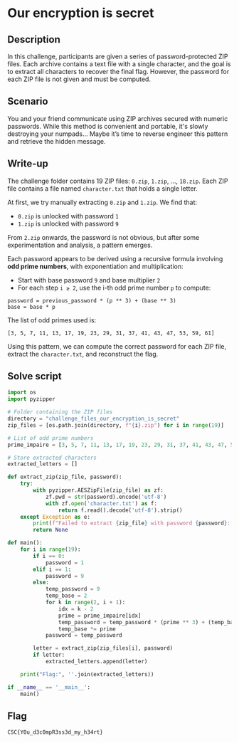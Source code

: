 # Our encryption is secret


## Description  
In this challenge, participants are given a series of password-protected ZIP files. Each archive contains a text file with a single character, and the goal is to extract all characters to recover the final flag. However, the password for each ZIP file is not given and must be computed.

## Scenario  
You and your friend communicate using ZIP archives secured with numeric passwords. While this method is convenient and portable, it's slowly destroying your numpads… Maybe it’s time to reverse engineer this pattern and retrieve the hidden message.

## Write-up  
The challenge folder contains 19 ZIP files: `0.zip`, `1.zip`, ..., `18.zip`. Each ZIP file contains a file named `character.txt` that holds a single letter.

At first, we try manually extracting `0.zip` and `1.zip`. We find that:
- `0.zip` is unlocked with password `1`
- `1.zip` is unlocked with password `9`

From `2.zip` onwards, the password is not obvious, but after some experimentation and analysis, a pattern emerges.

Each password appears to be derived using a recursive formula involving **odd prime numbers**, with exponentiation and multiplication:
- Start with base password `9` and base multiplier `2`
- For each step `i ≥ 2`, use the i-th odd prime number `p` to compute:

```
password = previous_password * (p ** 3) + (base ** 3)
base = base * p
```

The list of odd primes used is:

```
[3, 5, 7, 11, 13, 17, 19, 23, 29, 31, 37, 41, 43, 47, 53, 59, 61]
```

Using this pattern, we can compute the correct password for each ZIP file, extract the `character.txt`, and reconstruct the flag.

## Solve script  

```python
import os
import pyzipper

# Folder containing the ZIP files
directory = "challenge_files_our_encryption_is_secret"
zip_files = [os.path.join(directory, f"{i}.zip") for i in range(19)]

# List of odd prime numbers
prime_impaire = [3, 5, 7, 11, 13, 17, 19, 23, 29, 31, 37, 41, 43, 47, 53, 59, 61]

# Store extracted characters
extracted_letters = []

def extract_zip(zip_file, password):
    try:
        with pyzipper.AESZipFile(zip_file) as zf:
            zf.pwd = str(password).encode('utf-8')
            with zf.open('character.txt') as f:
                return f.read().decode('utf-8').strip()
    except Exception as e:
        print(f"Failed to extract {zip_file} with password {password}: {e}")
        return None

def main():
    for i in range(19):
        if i == 0:
            password = 1
        elif i == 1:
            password = 9
        else:
            temp_password = 9
            temp_base = 2
            for k in range(2, i + 1):
                idx = k - 2
                prime = prime_impaire[idx]
                temp_password = temp_password * (prime ** 3) + (temp_base ** 3)
                temp_base *= prime
            password = temp_password

        letter = extract_zip(zip_files[i], password)
        if letter:
            extracted_letters.append(letter)

    print("Flag:", ''.join(extracted_letters))

if __name__ == '__main__':
    main()
```

## Flag  
```
CSC{Y0u_d3c0mpR3ss3d_my_h34rt}
```
